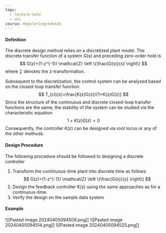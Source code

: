 ```yaml
---
tags:
  - lecture-note
  - uni
course: Reguleringsteknik
---
```

#### Definition
The discrete design method relies on a discretized plant model. The discrete transfer function of a system $G(s)$ and preceding zero-order hold is
$$
G(z)=(1-z^{-1}) \mathcal{Z} \left \{\frac{G(s)}{s} \right\}
$$
where $\mathcal{Z}$ denotes the z-transformation.

Subsequent to the discretization, the control system can be analyzed based on the closed-loop transfer function
$$
T_{cl}(z)=\frac{K(z)G(z)}{1+K(z)G(z)}
$$
Since the structure of the continuous and discrete closed-loop transfer functions are the same, the stability of the system can be studied via the characteristic equation 
$$
1+K(z)G(z)=0
$$
Consequently, the controller $K(z)$ can be designed via root locus or any of the other methods.

#### Design Procedure
The following procedure should be followed to designing a discrete controller
1. Transform the continuous-time plant into discrete time as follows
$$
G(z)=(1-z^{-1}) \mathcal{Z} \left \{\frac{G(s)}{s} \right\}
$$
2. Design the feedback controller K(z) using the same approaches as for a continuous-time.
3. Verify the design on the sample data system

#### Example
![[Pasted image 20240405094509.png]]
![[Pasted image 20240405094514.png]]
![[Pasted image 20240405094525.png]]
